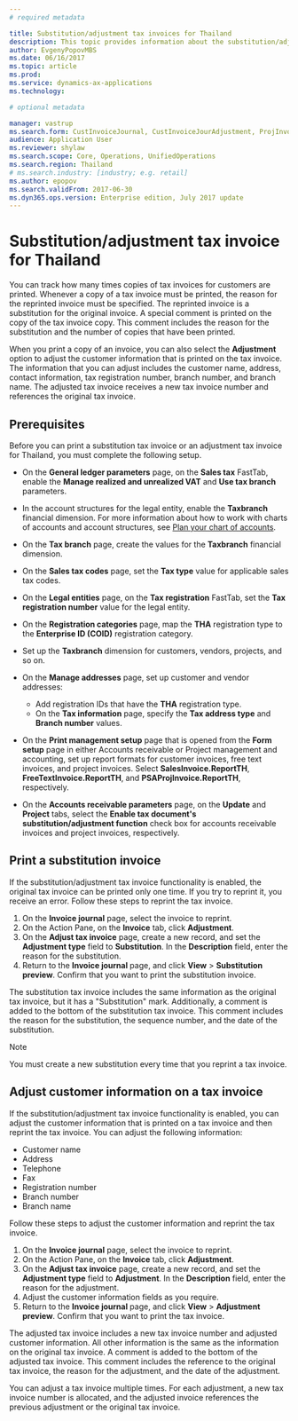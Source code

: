 ```yaml
---
# required metadata

title: Substitution/adjustment tax invoices for Thailand
description: This topic provides information about the substitution/adjustment tax invoice feature. This feature lets you track the printing of copies of tax invoices. You can also track adjustments that are made to customer information in the tax invoice header.
author: EvgenyPopovMBS
ms.date: 06/16/2017
ms.topic: article
ms.prod: 
ms.service: dynamics-ax-applications
ms.technology: 

# optional metadata

manager: vastrup
ms.search.form: CustInvoiceJournal, CustInvoiceJourAdjustment, ProjInvoiceListPage, CustParameters
audience: Application User
ms.reviewer: shylaw
ms.search.scope: Core, Operations, UnifiedOperations
ms.search.region: Thailand
# ms.search.industry: [industry; e.g. retail]
ms.author: epopov
ms.search.validFrom: 2017-06-30
ms.dyn365.ops.version: Enterprise edition, July 2017 update
---
```


# Substitution/adjustment tax invoice for Thailand

You can track how many times copies of tax invoices for customers are printed. Whenever a copy of a tax invoice must be printed, the reason for the reprinted invoice must be specified. The reprinted invoice is a substitution for the original invoice. A special comment is printed on the copy of the tax invoice copy. This comment includes the reason for the substitution and the number of copies that have been printed.

When you print a copy of an invoice, you can also select the **Adjustment** option to adjust the customer information that is printed on the tax invoice. The information that you can adjust includes the customer name, address, contact information, tax registration number, branch number, and branch name. The adjusted tax invoice receives a new tax invoice number and references the original tax invoice.

## Prerequisites

Before you can print a substitution tax invoice or an adjustment tax invoice for Thailand, you must complete the following setup. 

- On the **General ledger parameters** page, on the **Sales tax** FastTab, enable the **Manage realized and unrealized VAT** and **Use tax branch** parameters.
- In the account structures for the legal entity, enable the **Taxbranch** financial dimension. For more information about how to work with charts of accounts and account structures, see [Plan your chart of accounts](../general-ledger/plan-chart-of-accounts.md).
- On the **Tax branch** page, create the values for the **Taxbranch** financial dimension.
- On the **Sales tax codes** page, set the **Tax type** value for applicable sales tax codes.
- On the **Legal entities** page, on the **Tax registration** FastTab, set the **Tax registration number** value for the legal entity.
- On the **Registration categories** page, map the **THA** registration type to the **Enterprise ID (COID)** registration category.
- Set up the **Taxbranch** dimension for customers, vendors, projects, and so on.
- On the **Manage addresses** page, set up customer and vendor addresses:

    - Add registration IDs that have the **THA** registration type.
    - On the **Tax information** page, specify the **Tax address type** and **Branch number** values.

- On the **Print management setup** page that is opened from the **Form setup** page in either Accounts receivable or Project management and accounting, set up report formats for customer invoices, free text invoices, and project invoices. Select **SalesInvoice.ReportTH**, **FreeTextInvoice.ReportTH**, and **PSAProjInvoice.ReportTH**, respectively.
- On the **Accounts receivable parameters** page, on the **Update** and **Project** tabs, select the **Enable tax document's substitution/adjustment function** check box for accounts receivable invoices and project invoices, respectively.

## Print a substitution invoice

If the substitution/adjustment tax invoice functionality is enabled, the original tax invoice can be printed only one time. If you try to reprint it, you receive an error. Follow these steps to reprint the tax invoice.

1. On the **Invoice journal** page, select the invoice to reprint.
2. On the Action Pane, on the **Invoice** tab, click **Adjustment**.
3. On the **Adjust tax invoice** page, create a new record, and set the **Adjustment type** field to **Substitution**. In the **Description** field, enter the reason for the substitution.
4. Return to the **Invoice journal** page, and click **View** > **Substitution preview**. Confirm that you want to print the substitution invoice.

The substitution tax invoice includes the same information as the original tax invoice, but it has a "Substitution" mark. Additionally, a comment is added to the bottom of the substitution tax invoice. This comment includes the reason for the substitution, the sequence number, and the date of the substitution.

> [!NOTE]
> You must create a new substitution every time that you reprint a tax invoice.

## Adjust customer information on a tax invoice

If the substitution/adjustment tax invoice functionality is enabled, you can adjust the customer information that is printed on a tax invoice and then reprint the tax invoice. You can adjust the following information:

- Customer name
- Address
- Telephone
- Fax
- Registration number
- Branch number
- Branch name

Follow these steps to adjust the customer information and reprint the tax invoice.

1. On the **Invoice journal** page, select the invoice to reprint.
2. On the Action Pane, on the **Invoice** tab, click **Adjustment**.
3. On the **Adjust tax invoice** page, create a new record, and set the **Adjustment type** field to **Adjustment**. In the **Description** field, enter the reason for the adjustment.
4. Adjust the customer information fields as you require.
5. Return to the **Invoice journal** page, and click **View** > **Adjustment preview**. Confirm that you want to print the tax invoice.

The adjusted tax invoice includes a new tax invoice number and adjusted customer information. All other information is the same as the information on the original tax invoice. A comment is added to the bottom of the adjusted tax invoice. This comment includes the reference to the original tax invoice, the reason for the adjustment, and the date of the adjustment.

You can adjust a tax invoice multiple times. For each adjustment, a new tax invoice number is allocated, and the adjusted invoice references the previous adjustment or the original tax invoice.
